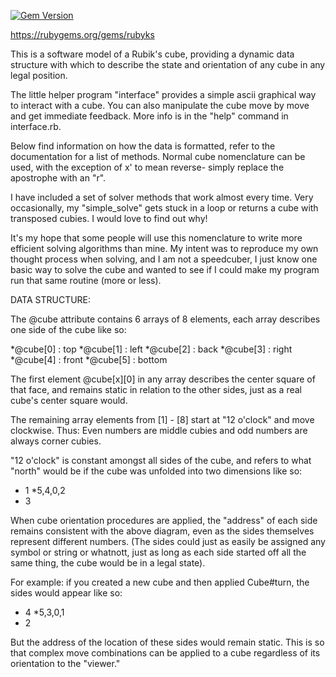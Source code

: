 [![Gem Version](https://badge.fury.io/rb/rubyks.png)](http://badge.fury.io/rb/rubyks)

https://rubygems.org/gems/rubyks

This is a software model of a Rubik's cube, providing a dynamic data structure with which to describe the state and orientation of any cube in any legal position. 

The little helper program "interface" provides a simple ascii graphical way to interact with a cube. You can also manipulate the cube move by move and get immediate feedback.
More info is in the "help" command in interface.rb.

Below find information on how the data is formatted, refer to the documentation for a list of methods. Normal cube nomenclature can be used, with the exception of x' to mean reverse- simply replace the apostrophe with an "r".

I have included a set of solver methods that work almost every time. Very occasionally, my "simple_solve" gets stuck in a loop or returns a cube with transposed cubies. I would love to find out why!

It's my hope that some people will use this nomenclature to write more efficient solving algorithms than mine. My intent was to reproduce my own thought process when solving, and I am not a speedcuber, I just know one basic way to solve the cube and wanted to see if I could make my program run that same routine (more or less).  


DATA STRUCTURE:

The @cube attribute contains 6 arrays of 8 elements, each array describes one side of the cube like so:

*@cube[0] : top
*@cube[1] : left
*@cube[2] : back
*@cube[3] : right
*@cube[4] : front
*@cube[5] : bottom

The first element @cube[x][0] in any array describes the center square of that face, and remains static in relation to the other sides, just as a real cube's center square would. 

The remaining array elements from [1] - [8] start at "12 o'clock" and move clockwise. Thus: Even numbers are middle cubies and odd numbers are always corner cubies.

"12 o'clock" is constant amongst all sides of the cube, and refers to what "north" would be if the cube was unfolded into two dimensions like so:

*    1
*5,4,0,2
*    3

When cube orientation procedures are applied, the "address" of each side remains consistent with the above diagram, even as the sides themselves represent different numbers. (The sides could just as easily be assigned any symbol or string or whatnott, just as long as each side started off all the same thing, the cube would be in a legal state).

For example: if you created a new cube and then applied Cube#turn, the sides would appear like so:

*    4
*5,3,0,1
*    2

But the address of the location of these sides would remain static. This is so that complex move combinations can be applied to a cube regardless of its orientation to the "viewer."

